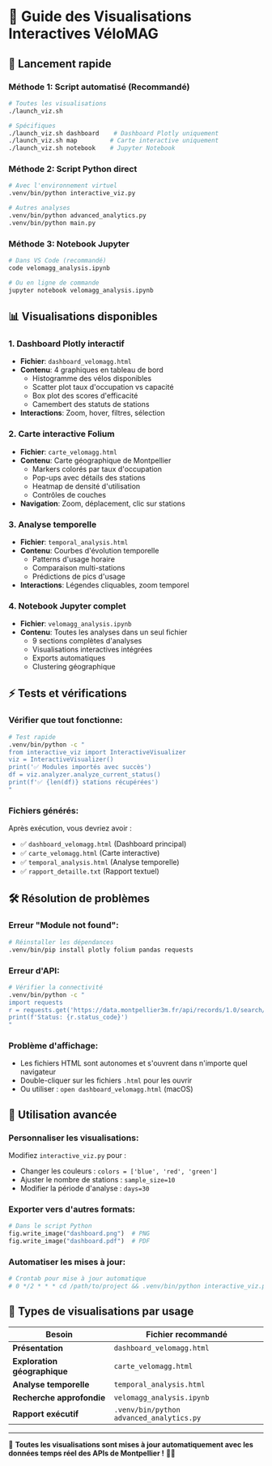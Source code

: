 # 🎨 Guide des Visualisations Interactives VéloMAG

## 🚀 Lancement rapide

### **Méthode 1: Script automatisé (Recommandé)**
```bash
# Toutes les visualisations
./launch_viz.sh

# Spécifiques
./launch_viz.sh dashboard    # Dashboard Plotly uniquement
./launch_viz.sh map         # Carte interactive uniquement  
./launch_viz.sh notebook    # Jupyter Notebook
```

### **Méthode 2: Script Python direct**
```bash
# Avec l'environnement virtuel
.venv/bin/python interactive_viz.py

# Autres analyses
.venv/bin/python advanced_analytics.py
.venv/bin/python main.py
```

### **Méthode 3: Notebook Jupyter**
```bash
# Dans VS Code (recommandé)
code velomagg_analysis.ipynb

# Ou en ligne de commande
jupyter notebook velomagg_analysis.ipynb
```

## 📊 Visualisations disponibles

### **1. Dashboard Plotly interactif** 
- **Fichier**: `dashboard_velomagg.html`
- **Contenu**: 4 graphiques en tableau de bord
  - Histogramme des vélos disponibles
  - Scatter plot taux d'occupation vs capacité
  - Box plot des scores d'efficacité
  - Camembert des statuts de stations
- **Interactions**: Zoom, hover, filtres, sélection

### **2. Carte interactive Folium**
- **Fichier**: `carte_velomagg.html`
- **Contenu**: Carte géographique de Montpellier
  - Markers colorés par taux d'occupation
  - Pop-ups avec détails des stations
  - Heatmap de densité d'utilisation
  - Contrôles de couches
- **Navigation**: Zoom, déplacement, clic sur stations

### **3. Analyse temporelle**
- **Fichier**: `temporal_analysis.html`
- **Contenu**: Courbes d'évolution temporelle
  - Patterns d'usage horaire
  - Comparaison multi-stations
  - Prédictions de pics d'usage
- **Interactions**: Légendes cliquables, zoom temporel

### **4. Notebook Jupyter complet**
- **Fichier**: `velomagg_analysis.ipynb`
- **Contenu**: Toutes les analyses dans un seul fichier
  - 9 sections complètes d'analyses
  - Visualisations interactives intégrées
  - Exports automatiques
  - Clustering géographique

## ⚡ Tests et vérifications

### **Vérifier que tout fonctionne:**
```bash
# Test rapide
.venv/bin/python -c "
from interactive_viz import InteractiveVisualizer
viz = InteractiveVisualizer()
print('✅ Modules importés avec succès')
df = viz.analyzer.analyze_current_status()
print(f'✅ {len(df)} stations récupérées')
"
```

### **Fichiers générés:**
Après exécution, vous devriez avoir :
- ✅ `dashboard_velomagg.html` (Dashboard principal)
- ✅ `carte_velomagg.html` (Carte interactive)
- ✅ `temporal_analysis.html` (Analyse temporelle)
- ✅ `rapport_detaille.txt` (Rapport textuel)

## 🛠️ Résolution de problèmes

### **Erreur "Module not found":**
```bash
# Réinstaller les dépendances
.venv/bin/pip install plotly folium pandas requests
```

### **Erreur d'API:**
```bash
# Vérifier la connectivité
.venv/bin/python -c "
import requests
r = requests.get('https://data.montpellier3m.fr/api/records/1.0/search/?dataset=bikestation')
print(f'Status: {r.status_code}')
"
```

### **Problème d'affichage:**
- Les fichiers HTML sont autonomes et s'ouvrent dans n'importe quel navigateur
- Double-cliquer sur les fichiers `.html` pour les ouvrir
- Ou utiliser : `open dashboard_velomagg.html` (macOS)

## 📱 Utilisation avancée

### **Personnaliser les visualisations:**
Modifiez `interactive_viz.py` pour :
- Changer les couleurs : `colors = ['blue', 'red', 'green']`
- Ajuster le nombre de stations : `sample_size=10`
- Modifier la période d'analyse : `days=30`

### **Exporter vers d'autres formats:**
```python
# Dans le script Python
fig.write_image("dashboard.png")  # PNG
fig.write_image("dashboard.pdf")  # PDF
```

### **Automatiser les mises à jour:**
```bash
# Crontab pour mise à jour automatique
# 0 */2 * * * cd /path/to/project && .venv/bin/python interactive_viz.py
```

## 🎯 Types de visualisations par usage

| **Besoin** | **Fichier recommandé** |
|------------|------------------------|
| **Présentation** | `dashboard_velomagg.html` |
| **Exploration géographique** | `carte_velomagg.html` |
| **Analyse temporelle** | `temporal_analysis.html` |
| **Recherche approfondie** | `velomagg_analysis.ipynb` |
| **Rapport exécutif** | `.venv/bin/python advanced_analytics.py` |

---

🎉 **Toutes les visualisations sont mises à jour automatiquement avec les données temps réel des APIs de Montpellier !** 🚴‍♀️
